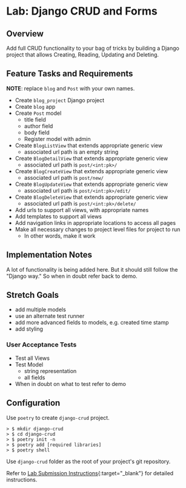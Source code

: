 # Lab: Django CRUD and Forms

## Overview

Add full CRUD functionality to your bag of tricks by building a Django project that allows Creating, Reading, Updating and Deleting.

## Feature Tasks and Requirements

**NOTE**: replace `blog` and `Post` with your own names.

- Create `blog_project` Django project
- Create `blog` app
- Create `Post` model
  - title field
  - author field
  - body field
  - Register model with admin
- Create `BlogListView` that extends appropriate generic view
  - associated url path is an empty string
- Create `BlogDetailView` that extends appropriate generic view
  - associated url path is `post/<int:pk>/`
- Create `BlogCreateView` that extends appropriate generic view
  - associated url path is `post/new/`
- Create `BlogUpdateView` that extends appropriate generic view
  - associated url path is `post/<int:pk>/edit/`
- Create `BlogDeleteView` that extends appropriate generic view
  - associated url path is `post/<int:pk>/delete/`
- Add urls to support all views, with appropriate names
- Add templates to support all views
- Add navigation links in appropriate locations to access all pages
- Make all necessary changes to project level files for project to run
  - In other words, make it work

## Implementation Notes

A lot of functionality is being added here. But it should still follow the "Django way." So when in doubt refer back to demo.

## Stretch Goals

- add multiple models
- use an alternate test runner
- add more advanced fields to models, e.g. created time stamp
- add styling

### User Acceptance Tests

- Test all Views
- Test Model
  - string representation
  - all fields
- When in doubt on what to test refer to demo

## Configuration

Use `poetry` to create `django-crud` project.

```console
> $ mkdir django-crud
> $ cd django-crud
> $ poetry init -n
> $ poetry add [required libraries]
> $ poetry shell
```

Use `django-crud` folder as the root of your project's git repository.

Refer to [Lab Submission Instructions](../../../reference/submission-instructions/labs/){:target="_blank"} for detailed instructions.
